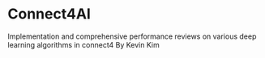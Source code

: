 # Connect4AI
Implementation and comprehensive performance reviews on various deep learning algorithms in connect4
By Kevin Kim
